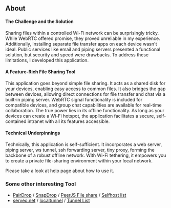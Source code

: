 ## About

#### The Challenge and the Solution

Sharing files within a controlled Wi-Fi network can be surprisingly tricky. While WebRTC offered promise, they proved unreliable in my experience. Additionally, installing separate file transfer apps on each device wasn't ideal. Public services like email
and piping servers presented a functional solution, but security and speed were drawbacks. To address these limitations, I developed this application.

#### A Feature-Rich File Sharing Tool

This application goes beyond simple file sharing. It acts as a shared disk for your devices, enabling easy access to common files. It also bridges the gap between devices, allowing direct connections for file transfer and chat via a built-in piping server.
WebRTC signal functionality is included for compatible devices, and group chat capabilities are available for real-time collaboration. The true power lies in its offline functionality. As long as your devices can create a Wi-Fi hotspot, the application
facilitates a secure, self-contained intranet with all its features accessible.

#### Technical Underpinnings

Technically, this application is self-sufficient. It incorporates a web server, piping server, ws tunnel, ssh forwarding server, tiny proxy, forming the backbone of a robust offline network. With Wi-Fi tethering, it empowers you to create a private file-sharing environment within
your local network.

Please take a look at help page about how to use it.

### Some other interesting Tool
* [PairDrop](https://pairdrop.net/) / [SnapDrop](https://snapdrop.net/) / [PeerJS File share](https://privapps.github.io/p2pf/) / [Selfhost list](https://github.com/awesome-selfhosted/awesome-selfhosted?tab=readme-ov-file#file-transfer---object-storage--file-servers)
* [serveo.net](https://serveo.net) / [localtunnel](https://localtunnel.me/) / [Tunnel List](https://github.com/anderspitman/awesome-tunneling) 